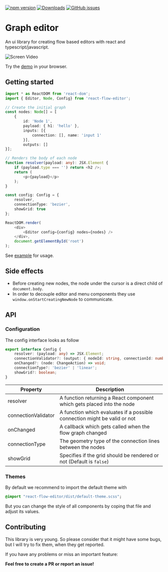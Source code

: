 [![npm version](https://badge.fury.io/js/react-flow-editor.svg)](https://badge.fury.io/js/react-flow-editor)
[![Downloads](https://img.shields.io/npm/dt/react-flow-editor.svg)](https://www.npmjs.com/package/react-flow-editor)
[![GitHub issues](https://img.shields.io/github/issues/lochbrunner/react-flow-editor.svg)](https://github.com/lochbrunner/react-flow-editor/issues)

# Graph editor

An ui library for creating flow based editors with react and typescript/javascript.

![Screen Video](./docs/screen.gif)

Try the [demo](https://lochbrunner.github.io/react-flow-editor/simple) in your browser.

## Getting started

```typescript
import * as ReactDOM from 'react-dom';
import { Editor, Node, Config} from 'react-flow-editor';

// Create the initial graph
const nodes: Node[] = [
    {
        id: 'Node 1',
        payload: { h1: 'hello' },
        inputs: [{
            connection: [], name: 'input 1'
        }],
        outputs: []
}];

// Renders the body of each node
function resolver(payload: any): JSX.Element {
    if (payload.type === '') return <h2 />;
    return (
        <p>{payload}</p>
    );
}

const config: Config = {
    resolver,
    connectionType: 'bezier',
    showGrid: true
};

ReactDOM.render(
    <div>
        <Editor config={config} nodes={nodes} />
    </div>,
    document.getElementById('root')
);

```

See [example](./example/) for usage.

## Side effects

* Before creating new nodes, the node under the cursor is a direct child of `document.body`.
* In order to decouple editor and menu components they use `window.onStartCreatingNewNode` to communicate.

## API

### Configuration

The config interface looks as follow

```typescript
export interface Config {
    resolver: (payload: any) => JSX.Element;
    connectionValidator?: (output: { nodeId: string, connectionId: number }, input: { nodeId: string, connectionId: number }) => boolean;
    onChanged?: (node: ChangeAction) => void;
    connectionType?: 'bezier' | 'linear';
    showGrid?: boolean;
}
```

Property | Description
--- | ---
resolver | A function returning a React component which gets placed into the node
connectionValidator | A function which evaluates if a possible connection might be valid or not
onChanged | A callback which gets called when the flow graph changed
connectionType | The geometry type of the connection lines between the nodes
showGrid | Specifies if the grid should be rendered or not (Default is `false`)

### Themes

By default we recommend to import the default theme with

```sass
@import "react-flow-editor/dist/default-theme.scss";
```

But you can change the style of all components by coping that file and adjust its values.

## Contributing

This library is very young. So please consider that it might have some bugs, but I will try to fix them, when they get reported.

If you have any problems or miss an important feature:

**Feel free to create a PR or report an issue!**